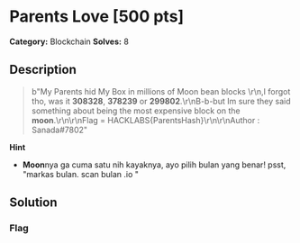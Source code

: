 # Parents Love [500 pts]

**Category:** Blockchain
**Solves:** 8

## Description
>b"My Parents hid My Box in millions of Moon bean blocks \r\n,I forgot tho, was it **308328**, **378239** or **299802**.\r\nB-b-but Im sure they said something about being the most expensive block on the **moon**.\r\n\r\nFlag = HACKLABS{ParentsHash}\r\n\r\nAuthor : Sanada#7802"

**Hint**
* **Moon**nya ga cuma satu nih kayaknya, ayo pilih bulan yang benar! psst, "markas bulan. scan bulan .io "

## Solution

### Flag

